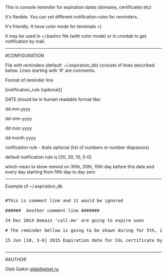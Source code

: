 This is console reminder for expiration dates (domains, certificates etc)

It's flexible. You can set different notification rules for reminders.

It's friendly. It have color mode for terminals =)

It may be used in ~/.bashrc file (with color mode) or in crontab
to get notification by mail.


------------------------------------------------------------------------------

#CONFIGURATION

File with reminders (default: ~/.expiration_db) consists of lines
described below. Lines starting with '#' are comments.

Format of reminder line

<DATE> [notification_rule (optional)] <Text of reminder>

DATE should be in human readable format like:

dd.mm.yyyy

dd-mm-yyyy

dd mon yyyy

dd month yyyy

notification rule - thats optional (list of numbers or number diapasons)

default notification rule is [30, 20, 10, 5-0]

which mean to show remind on 30th, 20th, 10th day before this date and every 
day starting from fifth day to day zero
 


------------------------------------------------------------------------------

Example of ~/.expiration_db

<pre>

#This is comment line and it would be ignored 

######  Another comment line #######

24 Dec 2014 Domain 'call.me' are going to expire soon 

# The reminder bellow is going to be shown during for 5th, 12th, 13th, 14th and 15th Jun 2015

15 Jun [10, 3-0] 2015 Expiration date for SSL certificate by Thawte! 

</pre>

------------------------------------------------------------------------------

#AUTHOR

Gleb Galkin <gleb@elnet.ru>

